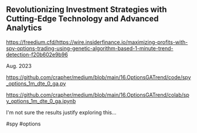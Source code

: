 ## Revolutionizing Investment Strategies with Cutting-Edge Technology and Advanced Analytics

https://freedium.cfd/https://wire.insiderfinance.io/maximizing-profits-with-spy-options-trading-using-genetic-algorithm-based-1-minute-trend-detection-f20b602e9b96

Aug. 2023

https://github.com/crapher/medium/blob/main/16.OptionsGATrend/code/spy_options_1m_dte_0_ga.py

https://github.com/crapher/medium/blob/main/16.OptionsGATrend/colab/spy_options_1m_dte_0_ga.ipynb

I'm not sure the results justify exploring this...

#spy #options 